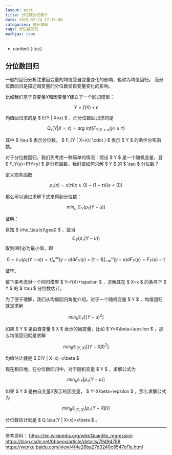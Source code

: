 ```yaml
---
layout: post
title: 分位数回归简介
date: 2018-07-24 17:15:00
categories: 统计基础
tags: 分位数回归
mathjax: true
---
```

* content
{:toc}

## 分位数回归

一般的回归分析注重因变量的均值受自变量变化的影响，也称为均值回归。
而分位数回归是描述因变量的分位数受自变量变化的影响。






比如我们基于自变量$X$和因变量$Y$建立了一个回归模型：

$$
Y=f(X)+\epsilon
$$

均值回归求的是 $ E(Y \| X=x) $ ，而分位数回归求的是

$$
Q_\tau(Y|X=x)=arg \ inf\{F_{Y|X=x}(y)\geq\tau\}
$$

其中 $ \tau $ 表示分位数， $ F_{Y \| X=x}( \cdot ) $ 表示 $ Y $ 的条件分布函数。

对于分位数回归，我们先考虑一种简单的情况：假设 $ Y $ 是一个随机变量，且 $ F_Y(y)=P(Y<y) $ 是分布函数，我们该如何求解 $ Y $ 的 $ \tau $ 分位数？

定义损失函数

$$
\rho_\tau(x)=x(\tau I(x\geq0)-(1-\tau)I(x<0))
$$

那么可以通过求解下式来得到分位数：

$$
min_u \ \mathbb{E}_Y (\rho_\tau(Y-u))
$$

证明：

易知 $ \rho_\tau(x)\geq0 $ ，故当 $$ \mathbb{E}_Y (\rho_\tau (Y-u)) $$ 取到0时必为最小值，即

$$
0=\mathbb{E}_Y (\rho_\tau(Y-u))=\tau \int_u^\infty (y-u)dF_Y(y)+(\tau-1)\int_{-\infty}^u(y-u)dF_Y(y)=F_Y(u)-\tau
$$

证毕。

接下来考虑对一个回归模型 $ Y=f(X)+\epsilon $ ，求解其在 $ X=x $ 的条件下 $ Y $ 的 $ \tau $ 分位数估计。

为了便于理解，我们从均值回归角度介绍。对于一个随机变量 $ Y $ ，均值回归就是求解

$$
min_u \mathbb{E}_Y[(Y-u)^2]
$$

如果 $ Y $ 是由自变量 $ X $ 表示的因变量，比如 $ Y=X\beta+\epsilon $ ，那么均值回归就是求解

$$
min_\beta \mathbb{E}_{(Y,X)}[(Y-X\beta)^2]
$$

均值估计就是 $ E(Y \| X=x)=x\beta $ 

现在相应地，在分位数回归中，对于随机变量 $ Y $ ，求解公式为

$$
min_u \mathbb{E}_Y[\rho_\tau(Y-u)]
$$

如果 $ Y $ 是由自变量$X$表示的因变量， $ Y=X\beta+\epsilon $ ，那么求解公式为

$$
min_\beta \mathbb{E}_{(Y,X)}[\rho_\tau(Y-X\beta)]
$$

分位数估计就是 $ Q_\tau(Y \| X=x)=x\beta $ 。

---
参考资料：
https://en.wikipedia.org/wiki/Quantile_regression
https://blog.csdn.net/bbbeoy/article/details/79494788
https://wenku.baidu.com/view/4f4e26ba27d3240c8547ef1e.html
